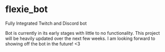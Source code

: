 # flexie_bot
Fully Integrated Twitch and Discord bot


Bot is currently in its early stages with little to no functionality.
This project will be heavily updated over the next few weeks.
I am looking forward to showing off the bot in the future! <3